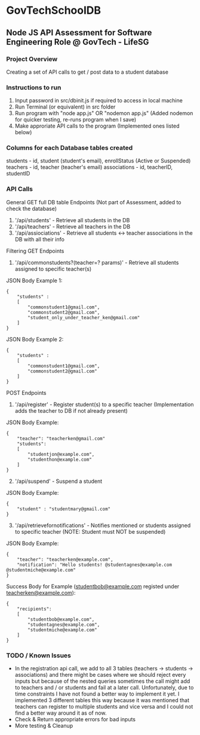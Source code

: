 # GovTechSchoolDB

## Node JS API Assessment for Software Engineering Role @ GovTech - LifeSG

### Project Overview

Creating a set of API calls to get / post data to a student database

### Instructions to run

1) Input password in src/dbinit.js if required to access in local machine
2) Run Terminal (or equivalent) in src folder
3) Run program with "node app.js" OR "nodemon app.js" (Added nodemon for quicker testing, re-runs program when I save)
4) Make approriate API calls to the program (Implemented ones listed below)

### Columns for each Database tables created

students        - id, student (student's email), enrollStatus (Active or Suspended)
teachers        - id, teacher (teacher's email)
associations    - id, teacherID, studentID

### API Calls

General GET full DB table Endpoints (Not part of Assessment, added to check the database)
1) '/api/students'      - Retrieve all students in the DB
2) '/api/teachers'      - Retrieve all teachers in the DB
3) '/api/assiociations' - Retrieve all students <-> teacher associations in the DB with all their info

Filtering GET Endpoints
1) '/api/commonstudents?(teacher=? params)' - Retrieve all students assigned to specific teacher(s)

JSON Body Example 1:
```
{
    "students" :
    [
        "commonstudent1@gmail.com",
        "commonstudent2@gmail.com",
        "student_only_under_teacher_ken@gmail.com"
    ]
}
```

JSON Body Example 2:
```
{
    "students" :
    [
        "commonstudent1@gmail.com",
        "commonstudent2@gmail.com"
    ]
}
```
POST Endpoints
1) '/api/register' - Register student(s) to a specific teacher (Implementation adds the teacher to DB if not already present)

JSON Body Example:
```
{
    "teacher": "teacherken@gmail.com"
    "students":
    [
        "studentjon@example.com",
        "studenthon@example.com"
    ]
}
```

2) '/api/suspend'                   - Suspend a student

JSON Body Example:
```
{
    "student" : "studentmary@gmail.com"
}
```
3) '/api/retrievefornotifications'  - Notifies mentioned or students assigned to specific teacher  (NOTE: Student must NOT be suspended)

JSON Body Example:
```
{
    "teacher": "teacherken@example.com",
    "notification": "Hello students! @studentagnes@example.com @studentmiche@example.com"
}
```
Success Body for Example (studentbob@example.com registed under teacherken@example.com):
```
{
    "recipients":
    [
        "studentbob@example.com",
        "studentagnes@example.com",
        "studentmiche@example.com"
    ]
}
```
### TODO / Known Issues

- In the registration api call, we add to all 3 tables (teachers -> students -> associations) and there might be cases where we should reject 
    every inputs but because of the nested queries sometimes the call might add to teachers and / or students and fail at a later call.
    Unfortunately, due to time constraints I have not found a better way to implement it yet. I implemented 3 different tables this way because
    it was mentioned that teachers can register to multiple students and vice versa and I could not find a better way around it as of now. 
- Check & Return appropriate errors for bad inputs
- More testing & Cleanup
